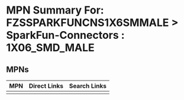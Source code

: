 



# MPN Summary For: FZSSPARKFUNCNS1X6SMMALE > SparkFun-Connectors : 1X06_SMD_MALE

## MPNs
  

|MPN|Direct Links|Search Links|
| :--- | :--- | :--- |
||||
